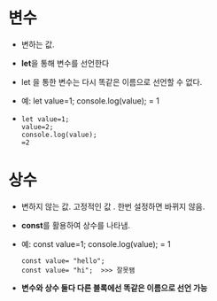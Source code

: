 # 변수

- 변하는 값.

- <strong>let</strong>을 통해 변수를 선언한다

- let 을 통한 변수는 다시 똑같은 이름으로 선언할 수 없다.

- 예: let value=1;
      console.log(value);
      = 1

-     let value=1;
      value=2;
      console.log(value);
      =2

# 상수

- 변하지 않는 값. 고정적인 값 . 한번 설정하면 바뀌지 않음.

- <strong>const</strong>를 활용하여 상수를 나타냄.

- 예: const value=1;
      console.log(value);
      = 1

      const value= "hello";
      const value= "hi";  >>> 잘못됌

- <Strong>변수와 상수 둘다 다른 블록에선 똑같은 이름으로 선언 가능</strong>



